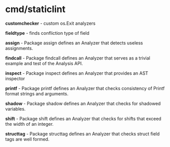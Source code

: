 # cmd/staticlint

**customchecker** - custom os.Exit analyzers

**fieldtype** - finds confliction type of field

**assign** - Package assign defines an Analyzer that detects useless assignments.

**findcall** - Package findcall defines an Analyzer that serves as a trivial example and test of the Analysis API.

**inspect** - Package inspect defines an Analyzer that provides an AST inspector

**printf** - Package printf defines an Analyzer that checks consistency of Printf format strings and arguments.

**shadow** - Package shadow defines an Analyzer that checks for shadowed variables.

**shift** - Package shift defines an Analyzer that checks for shifts that exceed the width of an integer.

**structtag** - Package structtag defines an Analyzer that checks struct field tags are well formed.
